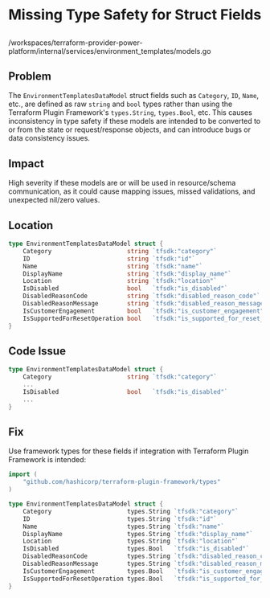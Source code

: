 # Missing Type Safety for Struct Fields

##

/workspaces/terraform-provider-power-platform/internal/services/environment_templates/models.go

## Problem

The `EnvironmentTemplatesDataModel` struct fields such as `Category`, `ID`, `Name`, etc., are defined as raw `string` and `bool` types rather than using the Terraform Plugin Framework's `types.String`, `types.Bool`, etc. This causes inconsistency in type safety if these models are intended to be converted to or from the state or request/response objects, and can introduce bugs or data consistency issues.

## Impact

High severity if these models are or will be used in resource/schema communication, as it could cause mapping issues, missed validations, and unexpected nil/zero values.

## Location

```go
type EnvironmentTemplatesDataModel struct {
    Category                     string `tfsdk:"category"`
    ID                           string `tfsdk:"id"`
    Name                         string `tfsdk:"name"`
    DisplayName                  string `tfsdk:"display_name"`
    Location                     string `tfsdk:"location"`
    IsDisabled                   bool   `tfsdk:"is_disabled"`
    DisabledReasonCode           string `tfsdk:"disabled_reason_code"`
    DisabledReasonMessage        string `tfsdk:"disabled_reason_message"`
    IsCustomerEngagement         bool   `tfsdk:"is_customer_engagement"`
    IsSupportedForResetOperation bool   `tfsdk:"is_supported_for_reset_operation"`
}
```

## Code Issue

```go
type EnvironmentTemplatesDataModel struct {
    Category                     string `tfsdk:"category"`
    ...
    IsDisabled                   bool   `tfsdk:"is_disabled"`
    ...
}
```

## Fix

Use framework types for these fields if integration with Terraform Plugin Framework is intended:

```go
import (
    "github.com/hashicorp/terraform-plugin-framework/types"
)

type EnvironmentTemplatesDataModel struct {
    Category                     types.String `tfsdk:"category"`
    ID                           types.String `tfsdk:"id"`
    Name                         types.String `tfsdk:"name"`
    DisplayName                  types.String `tfsdk:"display_name"`
    Location                     types.String `tfsdk:"location"`
    IsDisabled                   types.Bool   `tfsdk:"is_disabled"`
    DisabledReasonCode           types.String `tfsdk:"disabled_reason_code"`
    DisabledReasonMessage        types.String `tfsdk:"disabled_reason_message"`
    IsCustomerEngagement         types.Bool   `tfsdk:"is_customer_engagement"`
    IsSupportedForResetOperation types.Bool   `tfsdk:"is_supported_for_reset_operation"`
}
```

